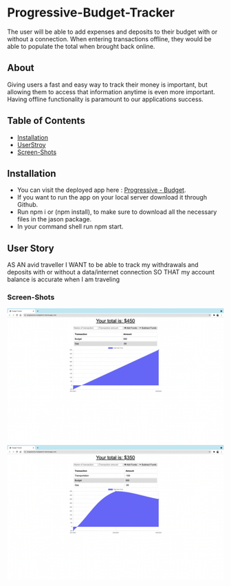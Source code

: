 # Progressive-Budget-Tracker
The user will be able to add expenses and deposits to their budget with or without a connection. When entering transactions offline, they would be able to populate the total when brought back online.

## About
Giving users a fast and easy way to track their money is important, but allowing them to access that information anytime is even more important. Having offline functionality is paramount to our applications success.

## Table of Contents
* [Installation](#installation)
* [UserStroy](#UsersStory)
* [Screen-Shots](#Screen-Shots)

## Installation
- You can visit the deployed app here : [Progressive - Budget](https://progressive-budgetmm.herokuapp.com/).
- If you want to run the app on your local server download it through Github.
- Run npm i or (npm install), to make sure to download all the necessary files in the jason package.
- In your command shell run npm start.

## User Story
AS AN avid traveller
I WANT to be able to track my withdrawals and deposits with or without a data/internet connection
SO THAT my account balance is accurate when I am traveling

### Screen-Shots
![](public/img/budget1.png)
![](public/img/budget2.png)